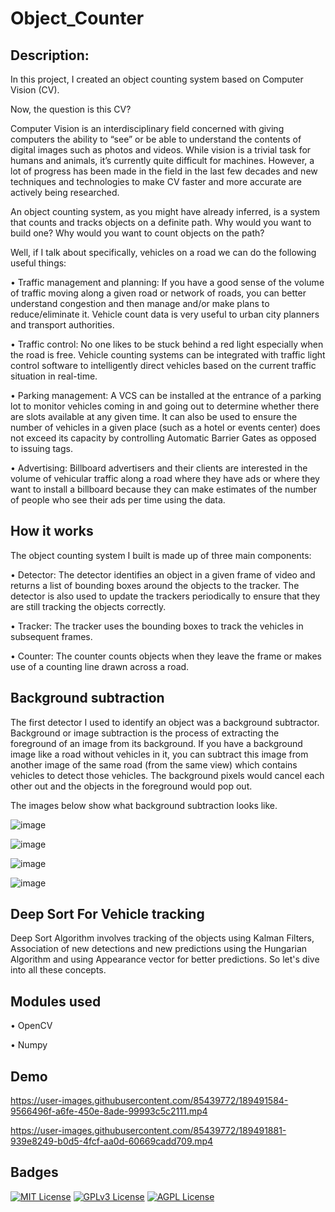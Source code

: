 # Object_Counter

## Description:
In this project, I created an object counting system based on Computer Vision (CV).

Now, the question is this CV?

Computer Vision is an interdisciplinary field concerned with giving computers the ability to “see” or be able to understand the contents of digital images such as photos and videos. While vision is a trivial task for humans and animals, it’s currently quite difficult for machines. However, a lot of progress has been made in the field in the last few decades and new techniques and technologies to make CV faster and more accurate are actively being researched.

An object counting system, as you might have already inferred, is a system that counts and tracks objects on a definite path. Why would you want to build one? Why would you want to count objects on the path? 

Well, if I talk about specifically, vehicles on a road we can do the following useful things: 

•	Traffic management and planning: If you have a good sense of the volume of traffic moving along a given road or network of roads, you can better understand congestion and then manage and/or make plans to reduce/eliminate it. Vehicle count data is very useful to urban city planners and transport authorities.

•	Traffic control: No one likes to be stuck behind a red light especially when the road is free. Vehicle counting systems can be integrated with traffic light control software to intelligently direct vehicles based on the current traffic situation in real-time.

•	Parking management: A VCS can be installed at the entrance of a parking lot to monitor vehicles coming in and going out to determine whether there are slots available at any given time. It can also be used to ensure the number of vehicles in a given place (such as a hotel or events center) does not exceed its capacity by controlling Automatic Barrier Gates as opposed to issuing tags.

•	Advertising: Billboard advertisers and their clients are interested in the volume of vehicular traffic along a road where they have ads or where they want to install a billboard because they can make estimates of the number of people who see their ads per time using the data.

## How it works

The object counting system I built is made up of three main components: 

•	Detector:
The detector identifies an object in a given frame of video and returns a list of bounding boxes around the objects to the tracker. The detector is also used to update the trackers periodically to ensure that they are still tracking the objects correctly.

•	Tracker:
The tracker uses the bounding boxes to track the vehicles in subsequent frames.

•	Counter:
The counter counts objects when they leave the frame or makes use of a counting line drawn across a road.


## Background subtraction

The first detector I used to identify an object was a background subtractor. Background or image subtraction is the process of extracting the foreground of an image from its background. If you have a background image like a road without vehicles in it, you can subtract this image from another image of the same road (from the same view) which contains vehicles to detect those vehicles. The background pixels would cancel each other out and the objects in the foreground would pop out.

The images below show what background subtraction looks like.

![image](https://user-images.githubusercontent.com/85439772/189491939-1578c4a8-b117-42b4-8aeb-1487e259fb43.png)


![image](https://user-images.githubusercontent.com/85439772/189491413-828be8a9-e2b4-48f8-8b2e-ed8cb232cb02.png)

![image](https://user-images.githubusercontent.com/85439772/189491960-63ca48b3-97ce-4069-bf40-7821acd95bc0.png)

![image](https://user-images.githubusercontent.com/85439772/189491967-b5582a1f-fe96-4b4a-a457-1f41f9926e38.png)


## Deep Sort For Vehicle tracking

Deep Sort Algorithm involves tracking of the objects using Kalman Filters, Association of new detections and new predictions using the Hungarian Algorithm and using Appearance vector for better predictions. So let's dive into all these concepts.

## Modules used
•	OpenCV

•	Numpy

## Demo

https://user-images.githubusercontent.com/85439772/189491584-9566496f-a6fe-450e-8ade-99993c5c2111.mp4



https://user-images.githubusercontent.com/85439772/189491881-939e8249-b0d5-4fcf-aa0d-60669cadd709.mp4



## Badges

[![MIT License](https://img.shields.io/badge/License-MIT-green.svg)](https://choosealicense.com/licenses/mit/)
[![GPLv3 License](https://img.shields.io/badge/License-GPL%20v3-yellow.svg)](https://opensource.org/licenses/)
[![AGPL License](https://img.shields.io/badge/license-AGPL-blue.svg)](http://www.gnu.org/licenses/agpl-3.0)

